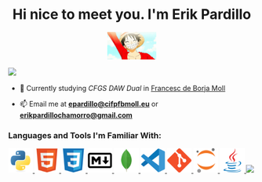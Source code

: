 <h1 align=center>Hi nice to meet you. I'm Erik Pardillo</h1>

<p align=center><img src="saludo.gif" width=100 /></p>

<img src="https://www.codewars.com/users/ErikPC/badges/small">

* :microscope: Currently studying *CFGS DAW Dual* in [Francesc de Borja Moll](https://www.cifpfbmoll.eu)

* :mailbox: Email me at **epardillo@cifpfbmoll.eu** or **erikpardillochamorro@gmail.com**

### Languages and Tools I'm Familiar With:

<p align left>
    <a href="https://www.python.org" targer="blank">
		<img src="https://raw.githubusercontent.com/devicons/devicon/master/icons/python/python-original.svg" width=50/>
	</a>
    <a href="https://html.spec.whatwg.org/multipage/" targer="blank">
		<img src="https://raw.githubusercontent.com/devicons/devicon/master/icons/html5/html5-original.svg" width=50/>
	</a>
	<a href="https://www.w3.org/Style/CSS/" targer="blank">
		<img src="https://raw.githubusercontent.com/devicons/devicon/master/icons/css3/css3-original.svg" width=50/>
    <a href="https://www.daringfireball.net/projects/markdown/" targer="blank">
		<img src="https://raw.githubusercontent.com/devicons/devicon/master/icons/markdown/markdown-original.svg" width=50/>
	</a>
    <a href="https://www.mongodb.com" targer="blank">
		<img src="https://raw.githubusercontent.com/devicons/devicon/master/icons/mongodb/mongodb-original.svg" width=50/>
	</a>
    <a href="https://code.visualstudio.com" targer="blank">
		<img src="https://raw.githubusercontent.com/devicons/devicon/master/icons/vscode/vscode-original.svg" width=50/>
	</a>
    <a href="https://www.git-scm.com" targer="blank">
		<img src="https://raw.githubusercontent.com/devicons/devicon/master/icons/git/git-original.svg" width=50/>
	</a>
    <a href="https://www.jupyter.org" targer="blank">
		<img src="https://raw.githubusercontent.com/devicons/devicon/master/icons/jupyter/jupyter-original.svg" width=50/>
	</a>
    <a href="https://www.java.com" targer="blank">
		<img src="https://raw.githubusercontent.com/devicons/devicon/master/icons/java/java-original.svg" width=50/>
	</a>
    <a href="https://www.javascript.com/" targer="blank">
		<img src="https://raw.githubusercontent.com/devicons/devicon/master/icons/javascript-original.svg" width=50/>
	</a>

    
